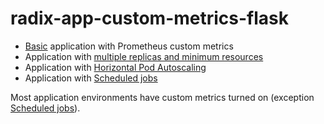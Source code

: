 # radix-app-custom-metrics-flask

* [Basic](https://github.com/satr/edc2021-radix-app-flask-example/tree/basic) application with Prometheus custom metrics
* Application with [multiple replicas and minimum resources](https://github.com/satr/edc2021-radix-app-flask-example/tree/multiple-replicas)
* Application with [Horizontal Pod Autoscaling](https://github.com/satr/edc2021-radix-app-flask-example/tree/horizontal-scaling)
* Application with [Scheduled jobs](https://github.com/satr/edc2021-radix-app-flask-example/tree/scheduled-job)

Most application environments have custom metrics turned on (exception [Scheduled jobs](https://github.com/satr/edc2021-radix-app-flask-example/tree/scheduled-job)).
